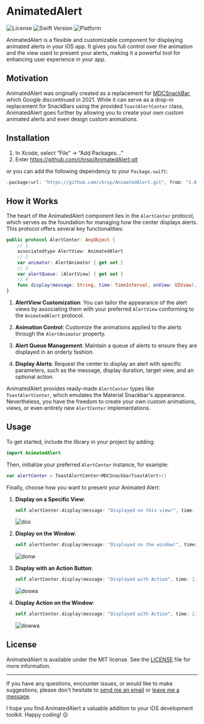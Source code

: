 # AnimatedAlert

![License](https://img.shields.io/github/license/chrsp/AnimatedAlert) ![Swift Version](https://img.shields.io/badge/swift-5.5-orange.svg) ![Platform](https://img.shields.io/badge/platform-iOS%2013%2B-blue.svg)

AnimatedAlert is a flexible and customizable component for displaying animated alerts in your iOS app. It gives you full control over the animation and the view used to present your alerts, making it a powerful tool for enhancing user experience in your app.

## Motivation

AnimatedAlert was originally created as a replacement for [MDCSnackBar](https://m2.material.io/components/snackbars/ios), which Google discontinued in 2021. While it can serve as a drop-in replacement for SnackBars using the provided `ToastAlertCenter` class, AnimatedAlert goes further by allowing you to create your own custom animated alerts and even design custom animations.

## Installation

1. In Xcode, select “File” → “Add Packages...”
1. Enter https://github.com/chrsp/AnimatedAlert.git

or you can add the following dependency to your `Package.swift`:

```swift
.package(url: "https://github.com/chrsp/AnimatedAlert.git", from: "1.0.0")
```

## How it Works

The heart of the AnimatedAlert component lies in the `AlertCenter` protocol, which serves as the foundation for managing how the center displays alerts. This protocol offers several key functionalities:

```swift
public protocol AlertCenter: AnyObject {
    // 1
    associatedtype AlertView: AnimatedAlert
    // 2
    var animator: AlertAnimator { get set }
    // 3
    var alertQueue: [AlertView] { get set }
    // 4
    func display(message: String, time: TimeInterval, onView: UIView?, action: ToastAction?) 
}
```

1. **AlertView Customization**:
   You can tailor the appearance of the alert views by associating them with your preferred `AlertView` conforming to the `AnimatedAlert` protocol.

2. **Animation Control**:
   Customize the animations applied to the alerts through the `AlertAnimator` property.

3. **Alert Queue Management**:
   Maintain a queue of alerts to ensure they are displayed in an orderly fashion.

4. **Display Alerts**:
   Request the center to display an alert with specific parameters, such as the message, display duration, target view, and an optional action.

AnimatedAlert provides ready-made `AlertCenter` types like `ToastAlertCenter`, which emulates the Material Snackbar's appearance. Nevertheless, you have the freedom to create your own custom animations, views, or even entirely new `AlertCenter` implementations.

## Usage

To get started, include the library in your project by adding:

```swift
import AnimatedAlert
```

Then, initialize your preferred `AlertCenter` instance, for example:

```swift
var alertCenter = ToastAlertCenter<MDCSnackbarToastAlert>()
```

Finally, choose how you want to present your Animated Alert:

1. **Display on a Specific View**:

   ```swift
   self.alertCenter.display(message: "Displayed on this view!", time: 1.0, onView: self.view)
   ```

   ![dos](https://github.com/chrsp/AnimatedAlert/assets/2355749/f24968a2-8ed9-4910-a110-644a4929b43a)

2. **Display on the Window**:

   ```swift
   self.alertCenter.display(message: "Displayed on the window!", time: 1.0, onView: nil)
   ```

   ![donw](https://github.com/chrsp/AnimatedAlert/assets/2355749/15401b1d-99d7-4ae4-98a3-6e032681db78)

3. **Display with an Action Button**:

   ```swift
   self.alertCenter.display(message: "Displayed with Action", time: 2.0, onView: self.view, action: action)
   ```

   ![doswa](https://github.com/chrsp/AnimatedAlert/assets/2355749/ddb57092-d53e-4ef7-b698-966c4ee4b567)

4. **Display Action on the Window**:

   ```swift
   self.alertCenter.display(message: "Displayed with Action", time: 2.0, onView: nil, action: action)
   ```

   ![dowwa](https://github.com/chrsp/AnimatedAlert/assets/2355749/d4fd3433-ef4a-4fab-86a4-ae29325ff7a7)


## License

AnimatedAlert is available under the MIT license. See the [LICENSE](LICENSE) file for more information.

---

If you have any questions, encounter issues, or would like to make suggestions, please don't hesitate to [send me an email](mailto:chrspx@gmail.com) or [leave me a message](https://twitter.com/ch0Rx).

I hope you find AnimatedAlert a valuable addition to your iOS development toolkit. Happy coding! 😉
